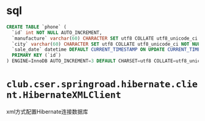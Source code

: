 
# sql

```sql
CREATE TABLE `phone` (
  `id` int NOT NULL AUTO_INCREMENT,
  `manufacture` varchar(60) CHARACTER SET utf8 COLLATE utf8_unicode_ci NOT NULL DEFAULT (_utf8mb4''),
  `city` varchar(60) CHARACTER SET utf8 COLLATE utf8_unicode_ci NOT NULL DEFAULT (_utf8mb4''),
  `sale_date` datetime DEFAULT CURRENT_TIMESTAMP ON UPDATE CURRENT_TIMESTAMP,
  PRIMARY KEY (`id`)
) ENGINE=InnoDB AUTO_INCREMENT=3 DEFAULT CHARSET=utf8 COLLATE=utf8_unicode_ci;
```

# `club.cser.springroad.hibernate.client.HibernateXMLClient`
xml方式配置Hibernate连接数据库